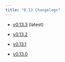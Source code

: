 ```yaml
---
title: "0.13 Changelogs"
---
```



* [v0.13.3](changelogs/v0.13.3.md) (latest)

* [v0.13.2](changelogs/v0.13.2.md) 

* [v0.13.1](changelogs/v0.13.1.md) 

* [v0.13.0](changelogs/v0.13.0.md) 

